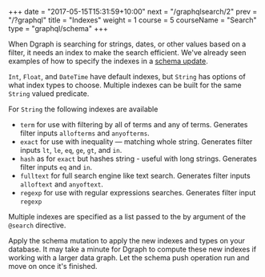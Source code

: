 +++
date = "2017-05-15T15:31:59+10:00"
next = "/graphqlsearch/2"
prev = "/?graphql"
title = "Indexes"
weight = 1
course = 5
courseName = "Search"
type = "graphql/schema"
+++

When Dgraph is searching for strings, dates, or other values based on a filter,
it needs an index to make the search efficient. We've already seen examples of
how to specify the indexes in a [schema update](../../graphqlschema/3).

`Int`, `Float`, and `DateTime` have default indexes, but `String` has options of
what index types to choose. Multiple indexes can be built for the same `String`
valued predicate.

For `String` the following indexes are available

- `term` for use with filtering by all of terms and any of terms. Generates
  filter inputs `allofterms` and `anyofterms`.
- `exact` for use with inequality — matching whole string. Generates filter
  inputs `lt`, `le`, `eq`, `ge`, `gt`, and `in`.
- `hash` as for `exact` but hashes string - useful with long strings. Generates
  filter inputs `eq` and `in`.
- `fulltext` for full search engine like text search. Generates filter inputs
  `alloftext` and `anyoftext`.
- `regexp` for use with regular expressions searches. Generates filter input
  `regexp`

Multiple indexes are specified as a list passed to the by argument of the
`@search` directive.

Apply the schema mutation to apply the new indexes and types on your database.
It may take a minute for Dgraph to compute these new indexes if working with a
larger data graph. Let the schema push operation run and move on once it's
finished.
